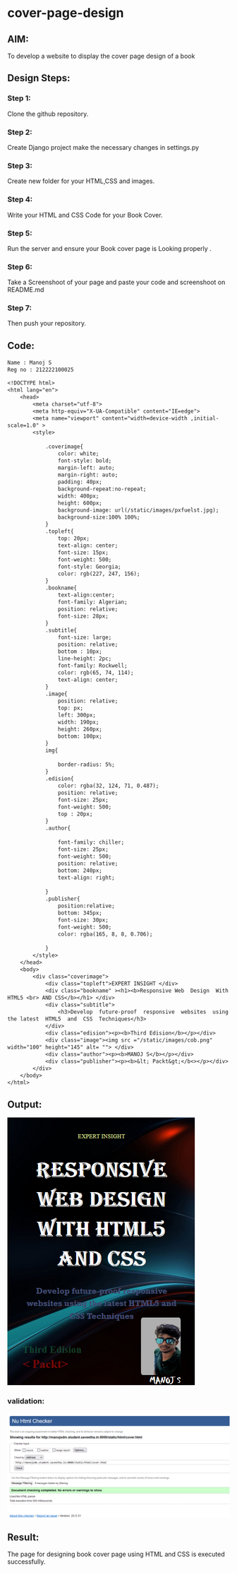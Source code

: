 # cover-page-design
## AIM:
To develop a website to display the cover page design of a book

## Design Steps:

### Step 1:

Clone the github repository.
### Step 2:
Create Django project make the necessary changes in settings.py
### Step 3:
Create new folder for your HTML,CSS and images.

### Step 4:
Write your HTML and CSS Code for your Book Cover.

### Step 5:
Run the server and ensure your Book cover page is Looking properly .
### Step 6:
Take a Screenshoot of your page and paste your code and screenshoot on README.md
### Step 7:
Then push your repository.
## Code:
```
Name : Manoj S
Reg no : 212222100025
```
```
<!DOCTYPE html>
<html lang="en">
    <head>
        <meta charset="utf-8">
        <meta http-equiv="X-UA-Compatible" content="IE=edge">
        <meta name="viewport" content="width=device-width ,initial-scale=1.0" >
        <style>

            .coverimage{
                color: white;
                font-style: bold;
                margin-left: auto;
                margin-right: auto;
                padding: 40px;
                background-repeat:no-repeat;
                width: 400px;
                height: 600px;
                background-image: url(/static/images/pxfuelst.jpg);
                background-size:100% 100%;
            }
            .topleft{
                top: 20px;
                text-align: center;
                font-size: 15px;
                font-weight: 500;
                font-style: Georgia;
                color: rgb(227, 247, 156);
            }
            .bookname{
                text-align:center;
                font-family: Algerian;
                position: relative;
                font-size: 28px;
            }
            .subtitle{
                font-size: large;
                position: relative;
                bottom : 10px;
                line-height: 2pc;
                font-family: Rockwell;
                color: rgb(65, 74, 114);
                text-align: center;
            }
            .image{
                position: relative;
                top: px;
                left: 300px;
                width: 190px;
                height: 260px;
                bottom: 100px;
            }
            img{
        
                border-radius: 5%;
            }
            .edision{
                color: rgba(32, 124, 71, 0.487);
                position: relative;
                font-size: 25px;
                font-weight: 500;
                top : 20px;
            }  
            .author{

                font-family: chiller;
                font-size: 25px;
                font-weight: 500;
                position: relative; 
                bottom: 240px;
                text-align: right;

            }
            .publisher{
                position:relative;
                bottom: 345px;
                font-size: 30px;
                font-weight: 500;
                color: rgba(165, 8, 8, 0.706);
            
            }
        </style>
    </head>
    <body>
        <div class="coverimage">
            <div class="topleft">EXPERT INSIGHT </div>
            <div class="bookname" ><h1><b>Responsive Web  Design  With  HTML5 <br> AND CSS</b></h1> </div>
            <div class="subtitle">
                <h3>Develop  future-proof  responsive  websites  using  the latest  HTML5  and  CSS  Techniques</h3>
            </div>
            <div class="edision"><p><b>Third Edision</b></p></div>
            <div class="image"><img src ="/static/images/cob.png" width="100" height="145" alt= ""> </div>
            <div class="author"><p><b>MANOJ S</b></p></div>
            <div class="publisher"><p><b>&lt; Packt&gt;</b<></p></div>
        </div>
    </body>
</html>
```

## Output:
![Book](Bookcover.png)
### validation:
![valid](cover-valid.png)

## Result:
The page for designing book cover page using HTML and CSS is executed successfully.
